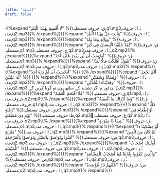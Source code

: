 ```yaml
---
title: "البلد"
draft: false
---
```

 {{%expand "لَا أُقْسِمُ بِهَـٰذَا الْبَلَدِ" %}}ق: حروف مستعلیہ,q1.mp3,ـَ ا :  حروف مدہ,q2.mp3{{% /expand%}}{{%expand "وَأَنتَ حِلٌّ بِهَـٰذَا الْبَلَدِ" %}}ـَ ا :  حروف مدہ,q2.mp3{{% /expand%}}{{%expand "وَوَالِدٍ وَمَا وَلَدَ" %}}ـَ ا :  حروف مدہ,q2.mp3{{% /expand%}}{{%expand "لَقَدْ خَلَقْنَا الْإِنسَانَ فِي كَبَدٍ" %}}ق: حروف مستعلیہ,q1.mp3,خ: حروف مستعلیہ,q2.mp3,ـَ ا :  حروف مدہ,q2.mp3{{% /expand%}}{{%expand "أَيَحْسَبُ أَن لَّن يَقْدِرَ عَلَيْهِ أَحَدٌ" %}}ق: حروف مستعلیہ,q1.mp3{{% /expand%}}{{%expand "يَقُولُ أَهْلَكْتُ مَالًا لُّبَدًا" %}}ق: حروف مستعلیہ,q1.mp3,ـَ ا :  حروف مدہ,q2.mp3,ـُ و٘ :  حروف مدہ,q2.mp3{{% /expand%}}{{%expand "أَيَحْسَبُ أَن لَّمْ يَرَهُ أَحَدٌ" %}} {{% /expand%}}{{%expand "أَلَمْ نَجْعَل لَّهُ عَيْنَيْنِ" %}} {{% /expand%}}{{%expand "وَلِسَانًا وَشَفَتَيْنِ" %}}ـَ ا :  حروف مدہ,q2.mp3{{% /expand%}}{{%expand "وَهَدَيْنَاهُ النَّجْدَيْنِ" %}}ـَ ا :  حروف مدہ,q2.mp3,نّ: ن اور م اگر تشدید کے ساتھ ہوں تو گونا کریں گے,q2.mp3{{% /expand%}}{{%expand "فَلَا اقْتَحَمَ الْعَقَبَةَ" %}}ق: حروف مستعلیہ,q1.mp3,ـَ ا :  حروف مدہ,q2.mp3{{% /expand%}}{{%expand "وَمَا أَدْرَاكَ مَا الْعَقَبَةُ" %}}ق: حروف مستعلیہ,q1.mp3,ـَ ا :  حروف مدہ,q2.mp3{{% /expand%}}{{%expand "فَكُّ رَقَبَةٍ" %}}ق: حروف مستعلیہ,q1.mp3{{% /expand%}}{{%expand "أَوْ إِطْعَامٌ فِي يَوْمٍ ذِي مَسْغَبَةٍ" %}}ط: حروف مستعلیہ,q2.mp3,ُغ: حروف مستعلیہ,q2.mp3,ـَ ا :  حروف مدہ,q2.mp3{{% /expand%}}{{%expand "يَتِيمًا ذَا مَقْرَبَةٍ" %}}ق: حروف مستعلیہ,q1.mp3,ـَ ا :  حروف مدہ,q2.mp3{{% /expand%}}{{%expand "أَوْ مِسْكِينًا ذَا مَتْرَبَةٍ" %}}ـَ ا :  حروف مدہ,q2.mp3{{% /expand%}}{{%expand "ثُمَّ كَانَ مِنَ الَّذِينَ آمَنُوا وَتَوَاصَوْا بِالصَّبْرِ وَتَوَاصَوْا بِالْمَرْحَمَةِ" %}}ص: حروف مستعلیہ,q2.mp3,ـَ ا :  حروف مدہ,q2.mp3,ـُ و٘ :  حروف مدہ,q2.mp3{{% /expand%}}{{%expand "أُولَـٰئِكَ أَصْحَابُ الْمَيْمَنَةِ" %}}ص: حروف مستعلیہ,q2.mp3,ـَ ا :  حروف مدہ,q2.mp3,ـُ و٘ :  حروف مدہ,q2.mp3{{% /expand%}}{{%expand "وَالَّذِينَ كَفَرُوا بِآيَاتِنَا هُمْ أَصْحَابُ الْمَشْأَمَةِ" %}}ص: حروف مستعلیہ,q2.mp3,ـَ ا :  حروف مدہ,q2.mp3,ـُ و٘ :  حروف مدہ,q2.mp3{{% /expand%}}{{%expand "عَلَيْهِمْ نَارٌ مُّؤْصَدَةٌ" %}}ص: حروف مستعلیہ,q2.mp3,ـَ ا :  حروف مدہ,q2.mp3{{% /expand%}}